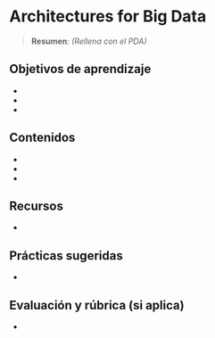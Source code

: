 # Architectures for Big Data

> **Resumen**: _(Rellena con el PDA)_

## Objetivos de aprendizaje
- 
- 
- 

## Contenidos
- 
- 
- 

## Recursos
- 

## Prácticas sugeridas
- 

## Evaluación y rúbrica (si aplica)
- 
